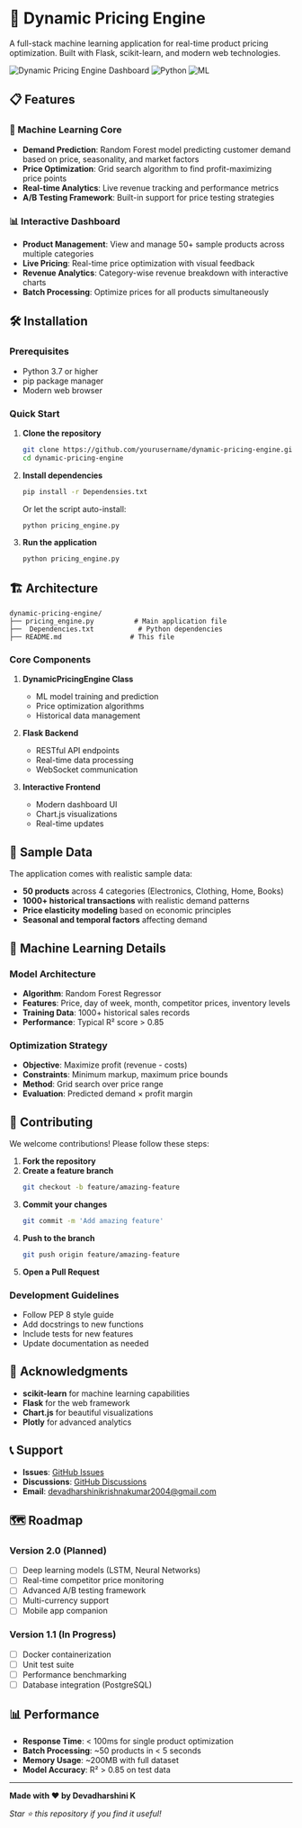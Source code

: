 # 🚀 Dynamic Pricing Engine

A full-stack machine learning application for real-time product pricing optimization. Built with Flask, scikit-learn, and modern web technologies.

![Dynamic Pricing Engine Dashboard](https://img.shields.io/badge/Status-Active-brightgreen) ![Python](https://img.shields.io/badge/Python-3.7+-blue) ![ML](https://img.shields.io/badge/ML-scikit--learn-orange)

## 📋 Features

### 🧠 Machine Learning Core
- **Demand Prediction**: Random Forest model predicting customer demand based on price, seasonality, and market factors
- **Price Optimization**: Grid search algorithm to find profit-maximizing price points
- **Real-time Analytics**: Live revenue tracking and performance metrics
- **A/B Testing Framework**: Built-in support for price testing strategies

### 📊 Interactive Dashboard
- **Product Management**: View and manage 50+ sample products across multiple categories
- **Live Pricing**: Real-time price optimization with visual feedback
- **Revenue Analytics**: Category-wise revenue breakdown with interactive charts
- **Batch Processing**: Optimize prices for all products simultaneously

## 🛠️ Installation

### Prerequisites
- Python 3.7 or higher
- pip package manager
- Modern web browser

### Quick Start

1. **Clone the repository**
   ```bash
   git clone https://github.com/yourusername/dynamic-pricing-engine.git
   cd dynamic-pricing-engine
   ```

2. **Install dependencies**
   ```bash
   pip install -r Dependensies.txt
   ```
   
   Or let the script auto-install:
   ```bash
   python pricing_engine.py
   ```

3. **Run the application**
   ```bash
   python pricing_engine.py
   ```

## 🏗️ Architecture

```
dynamic-pricing-engine/
├── pricing_engine.py          # Main application file
├──  Dependencies.txt           # Python dependencies
├── README.md                 # This file
```

### Core Components

1. **DynamicPricingEngine Class**
   - ML model training and prediction
   - Price optimization algorithms
   - Historical data management

2. **Flask Backend**
   - RESTful API endpoints
   - Real-time data processing
   - WebSocket communication

3. **Interactive Frontend**
   - Modern dashboard UI
   - Chart.js visualizations
   - Real-time updates


## 🧪 Sample Data

The application comes with realistic sample data:
- **50 products** across 4 categories (Electronics, Clothing, Home, Books)
- **1000+ historical transactions** with realistic demand patterns
- **Price elasticity modeling** based on economic principles
- **Seasonal and temporal factors** affecting demand

## 🎯 Machine Learning Details

### Model Architecture
- **Algorithm**: Random Forest Regressor
- **Features**: Price, day of week, month, competitor prices, inventory levels
- **Training Data**: 1000+ historical sales records
- **Performance**: Typical R² score > 0.85

### Optimization Strategy
- **Objective**: Maximize profit (revenue - costs)
- **Constraints**: Minimum markup, maximum price bounds
- **Method**: Grid search over price range
- **Evaluation**: Predicted demand × profit margin
## 🤝 Contributing

We welcome contributions! Please follow these steps:

1. **Fork the repository**
2. **Create a feature branch**
   ```bash
   git checkout -b feature/amazing-feature
   ```
3. **Commit your changes**
   ```bash
   git commit -m 'Add amazing feature'
   ```
4. **Push to the branch**
   ```bash
   git push origin feature/amazing-feature
   ```
5. **Open a Pull Request**

### Development Guidelines
- Follow PEP 8 style guide
- Add docstrings to new functions
- Include tests for new features
- Update documentation as needed



## 🙏 Acknowledgments

- **scikit-learn** for machine learning capabilities
- **Flask** for the web framework
- **Chart.js** for beautiful visualizations
- **Plotly** for advanced analytics

## 📞 Support

- **Issues**: [GitHub Issues](https://github.com/yourusername/dynamic-pricing-engine/issues)
- **Discussions**: [GitHub Discussions](https://github.com/yourusername/dynamic-pricing-engine/discussions)
- **Email**: devadharshinikrishnakumar2004@gmail.com

## 🗺️ Roadmap

### Version 2.0 (Planned)
- [ ] Deep learning models (LSTM, Neural Networks)
- [ ] Real-time competitor price monitoring
- [ ] Advanced A/B testing framework
- [ ] Multi-currency support
- [ ] Mobile app companion

### Version 1.1 (In Progress)
- [ ] Docker containerization
- [ ] Unit test suite
- [ ] Performance benchmarking
- [ ] Database integration (PostgreSQL)

## 📊 Performance

- **Response Time**: < 100ms for single product optimization
- **Batch Processing**: ~50 products in < 5 seconds
- **Memory Usage**: ~200MB with full dataset
- **Model Accuracy**: R² > 0.85 on test data

---

**Made with ❤️ by Devadharshini K**

*Star ⭐ this repository if you find it useful!*
